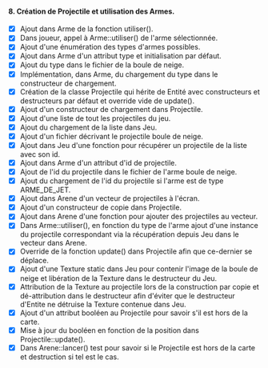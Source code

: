 ﻿#### 8. Création de Projectile et utilisation des Armes.

- [x] Ajout dans Arme de la fonction utiliser().
- [x] Dans joueur, appel à Arme::utiliser() de l'arme sélectionnée.
- [x] Ajout d'une énumération des types d'armes possibles.
- [x] Ajout dans Arme d'un attribut type et initialisation par défaut.
- [x] Ajout du type dans le fichier de la boule de neige.
- [x] Implémentation, dans Arme, du chargement du type dans le constructeur de chargement.
- [x] Création de la classe Projectile qui hérite de Entité avec constructeurs et destructeurs par défaut et override vide de update().
- [x] Ajout d'un constructeur de chargement dans Projectile.
- [x] Ajout d'une liste de tout les projectiles du jeu.
- [x] Ajout du chargement de la liste dans Jeu.
- [x] Ajout d'un fichier décrivant le projectile boule de neige.
- [x] Ajout dans Jeu d'une fonction pour récupérer un projectile de la liste avec son id.
- [x] Ajout dans Arme d'un attribut d'id de projectile.
- [x] Ajout de l'id du projectile dans le fichier de l'arme boule de neige.
- [x] Ajout du chargement de l'id du projectile si l'arme est de type ARME_DE_JET.
- [x] Ajout dans Arene d'un vecteur de projectiles à l'écran.
- [x] Ajout d'un constructeur de copie dans Projectile.
- [x] Ajout dans Arene d'une fonction pour ajouter des projectiles au vecteur.
- [x] Dans Arme::utiliser(), en fonction du type de l'arme ajout d'une instance du projectile correspondant via la récupération depuis Jeu dans le vecteur dans Arene.
- [x] Override de la fonction update() dans Projectile afin que ce-dernier se déplace.
- [x] Ajout d'une Texture static dans Jeu pour contenir l'image de la boule de neige et libération de la Texture dans le destructeur du Jeu.
- [x] Attribution de la Texture au projectile lors de la construction par copie et dé-attribution dans le destructeur afin d'éviter que le destructeur d'Entite ne détruise la Texture contenue dans Jeu.
- [x] Ajout d'un attribut booléen au Projectile pour savoir s'il est hors de la carte.
- [x] Mise à jour du booléen en fonction de la position dans Projectile::update().
- [x] Dans Arene::lancer() test pour savoir si le Projectile est hors de la carte et destruction si tel est le cas.